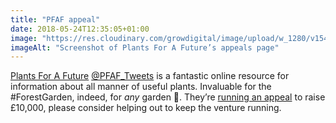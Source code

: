 ```yaml
---
title: "PFAF appeal"
date: 2018-05-24T12:35:05+01:00
image: "https://res.cloudinary.com/growdigital/image/upload/w_1280/v1544130420/pfaf-40513433100.jpg"
imageAlt: "Screenshot of Plants For A Future’s appeals page"
---
```


[Plants For A Future](https://www.pfaf.org/) [@PFAF_Tweets](https://twitter.com/PFAF_Tweets) is a fantastic online resource for information about all manner of useful plants. Invaluable for the #ForestGarden, indeed, for _any_ garden 🙂. They’re [running an appeal](https://www.pfaf.org/user/cmspage.aspx?pageid=313) to raise £10,000, please consider helping out to keep the venture running.
